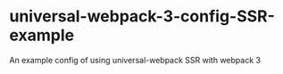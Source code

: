 # universal-webpack-3-config-SSR-example

An example config of using universal-webpack SSR with webpack 3
